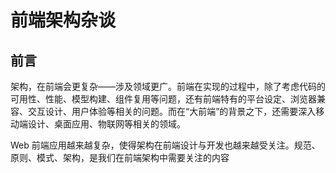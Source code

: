 # 前端架构杂谈

## 前言

架构，在前端会更复杂——涉及领域更广。前端在实现的过程中，除了考虑代码的可用性、性能、模型构建、组件复用等问题，还有前端特有的平台设定、浏览器兼容、交互设计、用户体验等相关的问题。而在“大前端”的背景之下，还需要深入移动端设计、桌面应用、物联网等相关的领域。

Web 前端应用越来越复杂，使得架构在前端设计与开发也越来越受关注。规范、原则、模式、架构，是我们在前端架构中需要关注的内容
